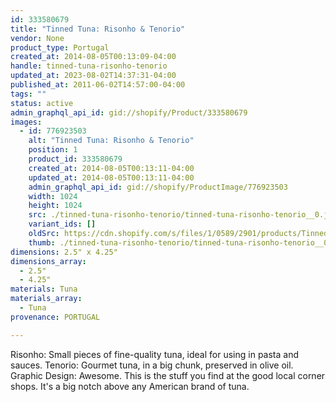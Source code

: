 ```yaml
---
id: 333580679
title: "Tinned Tuna: Risonho & Tenorio"
vendor: None
product_type: Portugal
created_at: 2014-08-05T00:13:09-04:00
handle: tinned-tuna-risonho-tenorio
updated_at: 2023-08-02T14:37:31-04:00
published_at: 2011-06-02T14:57:00-04:00
tags: ""
status: active
admin_graphql_api_id: gid://shopify/Product/333580679
images:
  - id: 776923503
    alt: "Tinned Tuna: Risonho & Tenorio"
    position: 1
    product_id: 333580679
    created_at: 2014-08-05T00:13:11-04:00
    updated_at: 2014-08-05T00:13:11-04:00
    admin_graphql_api_id: gid://shopify/ProductImage/776923503
    width: 1024
    height: 1024
    src: ./tinned-tuna-risonho-tenorio/tinned-tuna-risonho-tenorio__0.jpg
    variant_ids: []
    oldSrc: https://cdn.shopify.com/s/files/1/0589/2901/products/Tinned-Fish.jpeg?v=1407211991
    thumb: ./tinned-tuna-risonho-tenorio/tinned-tuna-risonho-tenorio__0-thumb.jpg
dimensions: 2.5" x 4.25"
dimensions_array:
  - 2.5"
  - 4.25"
materials: Tuna
materials_array:
  - Tuna
provenance: PORTUGAL

---
```


Risonho: Small pieces of fine-quality tuna, ideal for using in pasta and sauces. Tenorio: Gourmet tuna, in a big chunk, preserved in olive oil. Graphic Design: Awesome. This is the stuff you find at the good local corner shops. It's a big notch above any American brand of tuna.